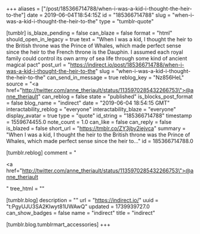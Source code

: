 +++
aliases = ["/post/185366714788/when-i-was-a-kid-i-thought-the-heir-to-the"]
date = 2019-06-04T18:54:15Z
id = "185366714788"
slug = "when-i-was-a-kid-i-thought-the-heir-to-the"
type = "tumblr-quote"

[tumblr]
is_blaze_pending = false
can_blaze = false
format = "html"
should_open_in_legacy = true
text = "When I was a kid, I thought the heir to the British throne was the Prince of Whales, which made perfect sense since the heir to the French throne is the Dauphin. I assumed each royal family could control its own army of sea life through some kind of ancient magical pact"
post_url = "https://indirect.io/post/185366714788/when-i-was-a-kid-i-thought-the-heir-to-the"
slug = "when-i-was-a-kid-i-thought-the-heir-to-the"
can_send_in_message = true
reblog_key = "Nz856HeL"
source = "<a href=\"http://twitter.com/anne_theriault/status/1135970285432266753\">@anne_theriault</a>"
can_reblog = false
state = "published"
is_blocks_post_format = false
blog_name = "indirect"
date = "2019-06-04 18:54:15 GMT"
interactability_reblog = "everyone"
interactability_blaze = "everyone"
display_avatar = true
type = "quote"
id_string = "185366714788"
timestamp = 1559674455.0
note_count = 1.0
can_like = false
can_reply = false
is_blazed = false
short_url = "https://tmblr.co/ZY3jby2iejvca"
summary = "When I was a kid, I thought the heir to the British throne was the Prince of Whales, which made perfect sense since the heir to..."
id = 185366714788.0

[tumblr.reblog]
comment = "<p><a href=\"http://twitter.com/anne_theriault/status/1135970285432266753\">@anne_theriault</a></p>"
tree_html = ""

[tumblr.blog]
description = ""
url = "https://indirect.io/"
uuid = "t:PgyUJU3SA2Klwyt81UWAwQ"
updated = 1739939727.0
can_show_badges = false
name = "indirect"
title = "indirect"

[tumblr.blog.tumblrmart_accessories]
+++
